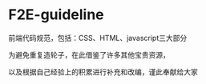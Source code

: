 # F2E-guideline
前端代码规范，包括：CSS、HTML、javascript三大部分

为避免重复造轮子，在此借鉴了许多其他宝贵资源，

以及根据自己经验上的积累进行补充和改编，谨此奉献给大家
